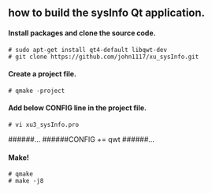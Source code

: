 
## how to build the sysInfo Qt application.

#### Install packages and clone the source code.

```
# sudo apt-get install qt4-default libqwt-dev
# git clone https://github.com/john1117/xu_sysInfo.git
```

#### Create a project file.
```
# qmake -project
```

#### Add below CONFIG line in the project file.
```
# vi xu3_sysInfo.pro
```
######...
######CONFIG += qwt
######...

#### Make!
```
# qmake
# make -j8
```
